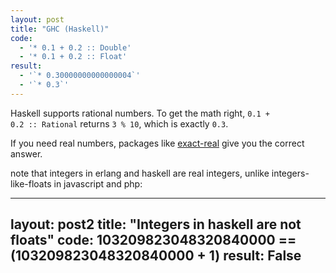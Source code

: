 ```yaml
---
layout: post
title: "GHC (Haskell)"
code:
  - '* 0.1 + 0.2 :: Double'
  - '* 0.1 + 0.2 :: Float'
result:
  - '`* 0.30000000000000004`'
  - '`* 0.3`'
---
```

Haskell supports rational numbers. To get the math right, <code>0.1 + 0.2 :: Rational</code> returns <code>3 % 10</code>, which is exactly <code>0.3</code>.

If you need real numbers, packages like [exact-real](https://hackage.haskell.org/package/exact-real) give you the correct answer.


note that integers in erlang and haskell are real integers,
unlike integers-like-floats in javascript and php:

---
layout: post2
title: "Integers in haskell are not floats"
code: 103209823048320840000 == (103209823048320840000 + 1)
result: False
---

